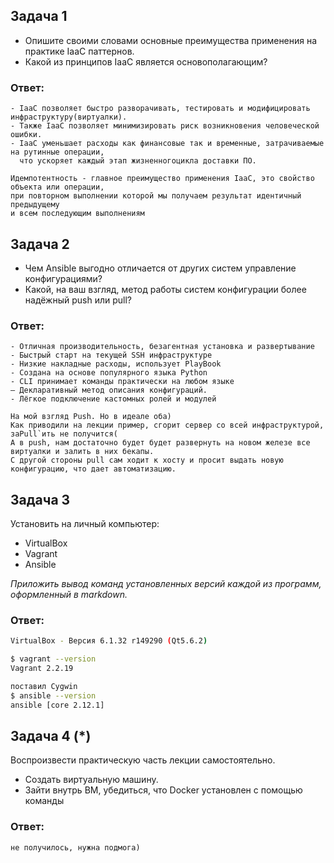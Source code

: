 ## Задача 1

- Опишите своими словами основные преимущества применения на практике IaaC паттернов.
- Какой из принципов IaaC является основополагающим?

### Ответ:
```text
- IaaC позволяет быстро разворачивать, тестировать и модифицировать инфраструктуру(виртуалки).
- Также IaaC позволяет минимизировать риск возникновения человеческой ошибки.
- IaaC уменьшает расходы как финансовые так и временные, затрачиваемые на рутинные операции,
  что ускоряет каждый этап жизненногоцикла доставки ПО.

Идемпотентность - главное преимущество применения IaaC, это свойство объекта или операции,
при повторном выполнении которой мы получаем результат идентичный предыдущему
и всем последующим выполнениям
```

## Задача 2

- Чем Ansible выгодно отличается от других систем управление конфигурациями?
- Какой, на ваш взгляд, метод работы систем конфигурации более надёжный push или pull?

### Ответ:
```text
- Отличная производительность, безагентная установка и развертывание
- Быстрый старт на текущей SSH инфраструктуре
- Низкие накладные расходы, использует PlayBook
- Создана на основе популярного языка Python
- CLI принимает команды практически на любом языке
– Декларативный метод описания конфигураций.
- Лёгкое подключение кастомных ролей и модулей

На мой взгляд Push. Но в идеале оба)
Как приводили на лекции пример, сгорит сервер со всей инфраструктурой, заPull`ить не получится(
А в push, нам достаточно будет будет развернуть на новом железе все виртуалки и залить в них бекапы.
С другой стороны pull сам ходит к хосту и просит выдать новую конфигурацию, что дает автоматизацию.
```

## Задача 3

Установить на личный компьютер:

- VirtualBox
- Vagrant
- Ansible

*Приложить вывод команд установленных версий каждой из программ, оформленный в markdown.*

### Ответ:
```bash
VirtualBox - Версия 6.1.32 r149290 (Qt5.6.2)

$ vagrant --version 
Vagrant 2.2.19

поcтавил Cygwin
$ ansible --version
ansible [core 2.12.1]
```

## Задача 4 (*)

Воспроизвести практическую часть лекции самостоятельно.

- Создать виртуальную машину.
- Зайти внутрь ВМ, убедиться, что Docker установлен с помощью команды

### Ответ:
```
не получилось, нужна подмога)
```
